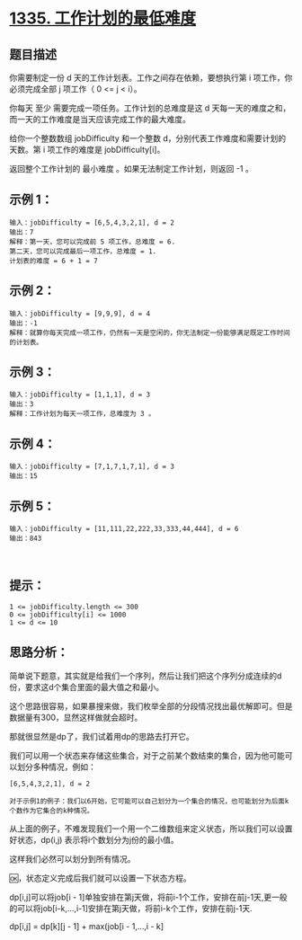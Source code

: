 # [1335. 工作计划的最低难度](https://leetcode.cn/problems/minimum-difficulty-of-a-job-schedule/)


## 题目描述

你需要制定一份 d 天的工作计划表。工作之间存在依赖，要想执行第 i 项工作，你必须完成全部 j 项工作（ 0 <= j < i）。

你每天 至少 需要完成一项任务。工作计划的总难度是这 d 天每一天的难度之和，而一天的工作难度是当天应该完成工作的最大难度。

给你一个整数数组 jobDifficulty 和一个整数 d，分别代表工作难度和需要计划的天数。第 i 项工作的难度是 jobDifficulty[i]。

返回整个工作计划的 最小难度 。如果无法制定工作计划，则返回 -1 。


## 示例 1：
```
输入：jobDifficulty = [6,5,4,3,2,1], d = 2
输出：7
解释：第一天，您可以完成前 5 项工作，总难度 = 6.
第二天，您可以完成最后一项工作，总难度 = 1.
计划表的难度 = 6 + 1 = 7 
```

## 示例 2：
```
输入：jobDifficulty = [9,9,9], d = 4
输出：-1
解释：就算你每天完成一项工作，仍然有一天是空闲的，你无法制定一份能够满足既定工作时间的计划表。
```

## 示例 3：
```
输入：jobDifficulty = [1,1,1], d = 3
输出：3
解释：工作计划为每天一项工作，总难度为 3 。
```

## 示例 4：
```
输入：jobDifficulty = [7,1,7,1,7,1], d = 3
输出：15
```
## 示例 5：
```
输入：jobDifficulty = [11,111,22,222,33,333,44,444], d = 6
输出：843
```
 
## 提示：
```
1 <= jobDifficulty.length <= 300
0 <= jobDifficulty[i] <= 1000
1 <= d <= 10
```

## 思路分析：

简单说下题意，其实就是给我们一个序列，然后让我们把这个序列分成连续的d份，要求这d个集合里面的最大值之和最小。

这个思路很容易，如果暴搜来做，我们枚举全部的分段情况找出最优解即可。但是数据量有300，显然这样做就会超时。

那就很显然是dp了，我们试着用dp的思路去打开它。

我们可以用一个状态来存储这些集合，对于之前某个数结束的集合，因为他可能可以划分多种情况，例如：
```
[6,5,4,3,2,1], d = 2

对于示例1的例子：我们以6开始，它可能可以自己划分为一个集合的情况，也可能划分为后面k个数作为它集合的k种情况。
```

从上面的例子，不难发现我们一个用一个二维数组来定义状态，所以我们可以设置好状态，dp(i,j) 表示将i个数划分为j份的最小值。

这样我们必然可以划分到所有情况。

🆗，状态定义完成后我们就可以设置一下状态方程。

dp[i,j]可以将job[i - 1]单独安排在第j天做，将前i-1个工作，安排在前j-1天,更一般的可以将job[i-k,...,i-1]安排在第j天做，将前i-k个工作，安排在前j-1天.

dp[i,j] = dp[k][j - 1] + max(job[i - 1,...,i - k]
